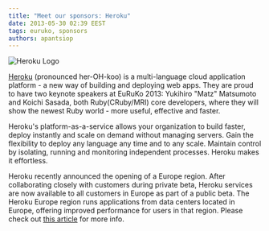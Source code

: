 ```yaml
---
title: "Meet our sponsors: Heroku"
date: 2013-05-30 02:39 EEST
tags: euruko, sponsors
authors: apantsiop
---
```


![Heroku Logo](/images/sponsors/heroku_200x100.png "Heroku")

[Heroku](https://www.heroku.com/?utm_source=euruko&utm_medium=blog&utm_campaign=selene) (pronounced her-OH-koo) is a multi-language cloud application platform - a new way of building and deploying web apps. They are proud to have two keynote speakers at EuRuKo 2013: Yukihiro "Matz" Matsumoto and Koichi Sasada, both Ruby(CRuby/MRI) core developers, where they will show the newest Ruby world - more useful, effective and faster.

Heroku's platform-as-a-service allows your organization to build faster, deploy instantly and scale on demand without managing servers. Gain the flexibility to deploy any language any time and to any scale. Maintain control by isolating, running and monitoring independent processes. Heroku makes it effortless.

Heroku recently announced the opening of a Europe region. After collaborating closely with customers during private beta, Heroku services are now available to all customers in Europe as part of a public beta. The Heroku Europe region runs applications from data centers located in Europe, offering improved performance for users in that region. Please check out [this article](https://blog.heroku.com/archives/2013/4/24/europe-region) for more info.